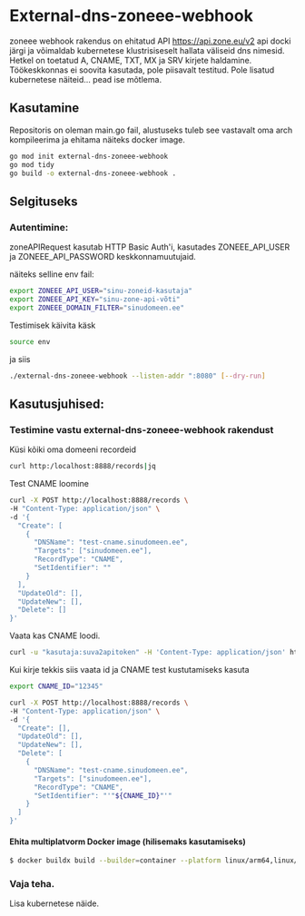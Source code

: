 # External-dns-zoneee-webhook

zoneee webhook rakendus on ehitatud API https://api.zone.eu/v2 api docki järgi ja võimaldab kubernetese klustrisiseselt hallata väliseid dns nimesid.
Hetkel on toetatud A, CNAME, TXT, MX ja SRV kirjete haldamine.
Töökeskkonnas ei soovita kasutada, pole piisavalt testitud.
Pole lisatud kubernetese näiteid... pead ise mõtlema.

## Kasutamine
Repositoris on oleman main.go fail, alustuseks tuleb see vastavalt oma arch kompileerima ja ehitama näiteks docker image.
```sh
go mod init external-dns-zoneee-webhook
go mod tidy
go build -o external-dns-zoneee-webhook .
```

## Selgituseks
### Autentimine: 
zoneAPIRequest kasutab HTTP Basic Auth'i, kasutades ZONEEE_API_USER ja ZONEEE_API_PASSWORD keskkonnamuutujaid.

näiteks selline env fail:
```sh
export ZONEEE_API_USER="sinu-zoneid-kasutaja"
export ZONEEE_API_KEY="sinu-zone-api-võti"
export ZONEEE_DOMAIN_FILTER="sinudomeen.ee" 
```
Testimisek käivita käsk
```sh
source env
```
ja siis
```sh
./external-dns-zoneee-webhook --listen-addr ":8080" [--dry-run]
```

## Kasutusjuhised:

### Testimine vastu external-dns-zoneee-webhook rakendust

Küsi kõiki oma domeeni recordeid
```sh
curl http:/localhost:8888/records|jq
```
Test CNAME loomine
```sh
curl -X POST http://localhost:8888/records \
-H "Content-Type: application/json" \
-d '{
  "Create": [
    {
      "DNSName": "test-cname.sinudomeen.ee",
      "Targets": ["sinudomeen.ee"],
      "RecordType": "CNAME",
      "SetIdentifier": ""
    }
  ],
  "UpdateOld": [],
  "UpdateNew": [],
  "Delete": []
}'
```
Vaata kas CNAME loodi.
```sh
curl -u "kasutaja:suva2apitoken" -H 'Content-Type: application/json' https://api.zone.eu/v2/dns/sinudomeen.ee/cname|jq
```

Kui kirje tekkis siis vaata id ja CNAME test kustutamiseks kasuta
```sh
export CNAME_ID="12345"
```

```sh
curl -X POST http://localhost:8888/records \
-H "Content-Type: application/json" \
-d '{
  "Create": [],
  "UpdateOld": [],
  "UpdateNew": [],
  "Delete": [
    {
      "DNSName": "test-cname.sinudomeen.ee",
      "Targets": ["sinudomeen.ee"],
      "RecordType": "CNAME",
      "SetIdentifier": "'"${CNAME_ID}"'"
    }
  ]
}'
```

#### Ehita multiplatvorm Docker image (hilisemaks kasutamiseks)
```sh
$ docker buildx build --builder=container --platform linux/arm64,linux/amd64 -t markosoom/external-dns-zoneee-webhook . -f Dockerfile --push
```

### Vaja teha.
Lisa kubernetese näide.

